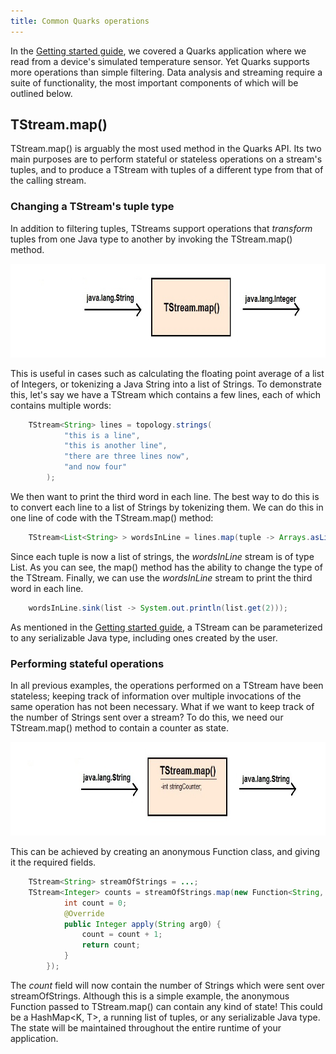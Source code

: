 ```yaml
---
title: Common Quarks operations
---
```


In the [Getting started guide](quarks-getting-started), we covered a Quarks application where we read from a device's simulated temperature sensor. Yet Quarks supports more operations than simple filtering. Data analysis and streaming require a suite of functionality, the most important components of which will be outlined below.

## TStream.map()
TStream.map() is arguably the most used method in the Quarks API. Its two main purposes are to perform stateful or stateless operations on a stream's tuples, and to produce a TStream with tuples of a different type from that of the calling stream.

### Changing a TStream's tuple type
In addition to filtering tuples, TStreams support operations that *transform* tuples from one Java type to another by invoking the TStream.map() method.

<img src="images/Map_Type_Change.jpg" style="width:750px;height:150px;">

This is useful in cases such as calculating the floating point average of a list of Integers, or tokenizing a Java String into a list of Strings. To demonstrate this, let's say we have a TStream which contains a few lines, each of which contains multiple words:

```java
    TStream<String> lines = topology.strings(
            "this is a line",
            "this is another line",
            "there are three lines now",
            "and now four"
        );
```

We then want to print the third word in each line. The best way to do this is to convert each line to a list of Strings by tokenizing them. We can do this in one line of code with the TStream.map() method:

```java
    TStream<List<String> > wordsInLine = lines.map(tuple -> Arrays.asList(tuple.split(" ")));
```

Since each tuple is now a list of strings, the *wordsInLine* stream is of type List<String>. As you can see, the map() method has the ability to change the type of the TStream. Finally, we can use the *wordsInLine* stream to print the third word in each line.

```java
    wordsInLine.sink(list -> System.out.println(list.get(2)));
```

As mentioned in the [Getting started guide](quarks-getting-started), a TStream can be parameterized to any serializable Java type, including ones created by the user.

### Performing stateful operations

In all previous examples, the operations performed on a TStream have been stateless; keeping track of information over multiple invocations of the same operation has not been necessary. What if we want to keep track of the number of Strings sent over a stream? To do this, we need our TStream.map() method to contain a counter as state.

<img src="images/Map_Stateful.jpg" style="width:750px;height:150px;">

This can be achieved by creating an anonymous Function class, and giving it the required fields.

```java
	TStream<String> streamOfStrings = ...;
    TStream<Integer> counts = streamOfStrings.map(new Function<String, Integer>(){
            int count = 0;
            @Override
            public Integer apply(String arg0) {
                count = count + 1;
                return count;
            }
        });
```

The *count* field will now contain the number of Strings which were sent over streamOfStrings. Although this is a simple example, the anonymous Function passed to TStream.map() can contain any kind of state! This could be a HashMap<K, T>, a running list of tuples, or any serializable Java type. The state will be maintained throughout the entire runtime of your application.
